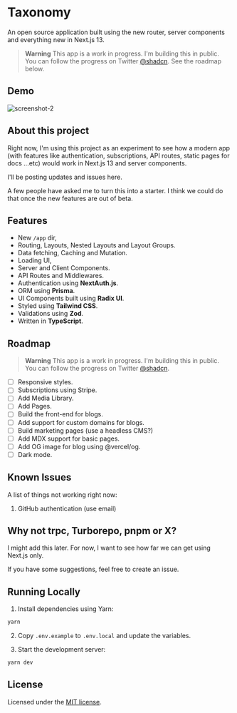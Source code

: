 # Taxonomy

An open source application built using the new router, server components and everything new in Next.js 13.

> **Warning**
> This app is a work in progress. I'm building this in public. You can follow the progress on Twitter [@shadcn](https://twitter.com). 
> See the roadmap below.

## Demo

![screenshot-2](https://user-images.githubusercontent.com/124599/198038921-2b16b18b-cb4d-44b1-bd1d-6419d4a8d92c.png)

## About this project

Right now, I'm using this project as an experiment to see how a modern app (with features like authentication, subscriptions, API routes, static pages for docs ...etc) would work in Next.js 13 and server components.

I'll be posting updates and issues here.

A few people have asked me to turn this into a starter. I think we could do that once the new features are out of beta.


## Features

- New `/app` dir,
- Routing, Layouts, Nested Layouts and Layout Groups.
- Data fetching, Caching and Mutation.
- Loading UI,
- Server and Client Components.
- API Routes and Middlewares.
- Authentication using **NextAuth.js**.
- ORM using **Prisma**.
- UI Components built using **Radix UI**.
- Styled using **Tailwind CSS**.
- Validations using **Zod**.
- Written in **TypeScript**.

## Roadmap

> **Warning**
> This app is a work in progress. I'm building this in public. You can follow the progress on Twitter [@shadcn](https://twitter.com).

- [ ] Responsive styles.
- [ ] Subscriptions using Stripe.
- [ ] Add Media Library.
- [ ] Add Pages.
- [ ] Build the front-end for blogs.
- [ ] Add support for custom domains for blogs.
- [ ] Build marketing pages (use a headless CMS?)
- [ ] Add MDX support for basic pages.
- [ ] Add OG image for blog using @vercel/og.
- [ ] Dark mode.

## Known Issues

A list of things not working right now:

1. GitHub authentication (use email)

## Why not trpc, Turborepo, pnpm or X?

I might add this later. For now, I want to see how far we can get using Next.js only.

If you have some suggestions, feel free to create an issue.

## Running Locally

1. Install dependencies using Yarn:

```sh
yarn
```

2. Copy `.env.example` to `.env.local` and update the variables.

3. Start the development server:

```sh
yarn dev
```

## License

Licensed under the [MIT license](https://github.com/reflexjs/reflex/blob/master/LICENSE).
